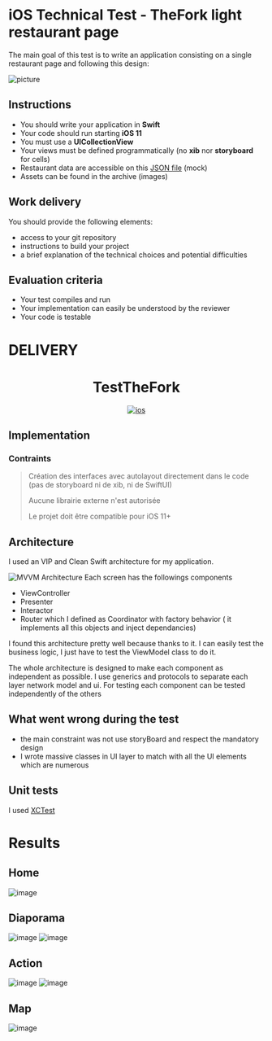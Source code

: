 # iOS Technical Test - TheFork light restaurant page

The main goal of this test is to write an application consisting on a single restaurant page and following this design:

![picture](https://ptitchevreuil.github.io/test.png)

## Instructions

- You should write your application in **Swift**
- Your code should run starting **iOS 11**
- You must use a **UICollectionView**
- Your views must be defined programmatically (no **xib** nor **storyboard** for cells)
- Restaurant data are accessible on this [JSON file](https://ptitchevreuil.github.io/test.json) (mock) 
- Assets can be found in the archive (images)

## Work delivery

You should provide the following elements:
- access to your git repository
- instructions to build your project
- a brief explanation of the technical choices and potential difficulties

## Evaluation criteria

- Your test compiles and run
- Your implementation can easily be understood by the reviewer
- Your code is testable


# DELIVERY
<h1 align="center">TestTheFork</h1>
<p align="center">
  <a href="https://www.logolynx.com/images/logolynx/f9/f98c597f4b18590733032cc76fa88ce8.png"><img alt="ios" src="https://www.logolynx.com/images/logolynx/f9/f98c597f4b18590733032cc76fa88ce8.png"/></a>
</p>

## Implementation

### Contraints
>Création des interfaces avec autolayout directement dans le code (pas de storyboard ni de
xib, ni de SwiftUI)
>
>  Aucune librairie externe n'est autorisée
> 
> Le projet doit être compatible pour iOS 11+
> 

## Architecture 

I used an VIP and Clean Swift architecture for my application. 

![MVVM Architecture](https://miro.medium.com/max/1400/1*dzjlbX9q9gTgyorj0gXnbw.png "")
Each screen has the followings components
- ViewController 
- Presenter
- Interactor
- Router which I defined as Coordinator with factory behavior ( it implements all this objects and inject dependancies)

I found this architecture pretty well because thanks to it. I can easily test the business logic, I just have to test the ViewModel class to do it. 

The whole architecture is designed to make each component as independent as possible.
I use generics and protocols to separate each layer network model and ui.
For testing each component can be tested independently of the others

## What went wrong during the test

- the main constraint was not use storyBoard and respect the mandatory design
- I wrote massive classes in UI layer to match with all the UI elements which are numerous

## Unit tests

I used [XCTest](https://developer.apple.com/documentation/xctest) 

# Results
## Home
![image](https://github.com/clebodam/theFork/raw/master/home.png "")
## Diaporama
![image](https://github.com/clebodam/theFork/raw/master/diaporama1.png "")
![image](https://github.com/clebodam/theFork/raw/master/diaporama2.png "")
## Action
![image](https://github.com/clebodam/theFork/raw/master/loader.png "")
![image](https://github.com/clebodam/theFork/raw/master/alert.png "")

## Map
![image](https://github.com/clebodam/theFork/raw/master/map.png "")


